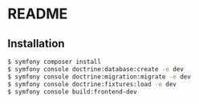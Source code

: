 # README

## Installation

```bash
$ symfony composer install
$ symfony console doctrine:database:create -e dev
$ symfony console doctrine:migration:migrate -e dev
$ symfony console doctrine:fixtures:load -e dev
$ symfony console build:frontend-dev
```